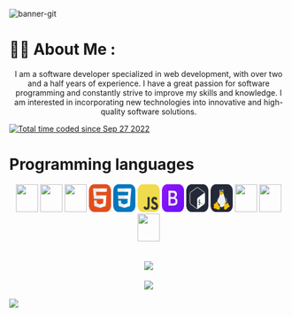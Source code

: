 ![banner-git](https://github.com/user-attachments/assets/bec1ef03-d986-4546-8c25-1da499fe536c)
 


# 👨‍💻 About Me :
<p align="center">
       I am a software developer specialized in web development, with over two and a half years of experience. I have a great passion for software programming and constantly strive to improve my skills and knowledge. I am interested in incorporating new        technologies into innovative and high-quality software solutions. 
</p>

<a href="https://wakatime.com/@c902adae-c9ed-4a2d-98b4-7c09142b392b"><img src="https://wakatime.com/badge/user/c902adae-c9ed-4a2d-98b4-7c09142b392b.svg" alt="Total time coded since Sep 27 2022" /></a>


# Programming languages

<p align="center">
    <img width="40" height="50" src="https://cdn.jsdelivr.net/gh/devicons/devicon@latest/icons/php/php-original.svg" />          
    <img width="40" height="50" src="https://cdn.jsdelivr.net/gh/devicons/devicon@latest/icons/laravel/laravel-original.svg" />
    <img width="40" height="50" src="https://cdn.jsdelivr.net/gh/devicons/devicon@latest/icons/mysql/mysql-original-wordmark.svg" />
    <img width="40" height="50" src="https://raw.githubusercontent.com/tandpfun/skill-icons/d1c752b99bb25a0e5aa363bae1db2809173ee966/icons/HTML.svg">
    <img width="40" height="50" src="https://raw.githubusercontent.com/tandpfun/skill-icons/d1c752b99bb25a0e5aa363bae1db2809173ee966/icons/CSS.svg">
    <img width="40" height="50" src="https://raw.githubusercontent.com/tandpfun/skill-icons/d1c752b99bb25a0e5aa363bae1db2809173ee966/icons/JavaScript.svg">
    <img width="40" height="50" src="https://raw.githubusercontent.com/tandpfun/skill-icons/d1c752b99bb25a0e5aa363bae1db2809173ee966/icons/Bootstrap.svg">
    <img width="40" height="50" src="https://raw.githubusercontent.com/tandpfun/skill-icons/d1c752b99bb25a0e5aa363bae1db2809173ee966/icons/Bash-Dark.svg">
    <img width="40" height="50" src="https://raw.githubusercontent.com/tandpfun/skill-icons/d1c752b99bb25a0e5aa363bae1db2809173ee966/icons/Linux-Dark.svg">
    <img width="40" height="50" src="https://cdn.jsdelivr.net/gh/devicons/devicon@latest/icons/livewire/livewire-original-wordmark.svg" />
    <img width="40" height="50" src="https://cdn.jsdelivr.net/gh/devicons/devicon@latest/icons/nginx/nginx-original.svg" />
    <img width="40" height="50" src="https://cdn.jsdelivr.net/gh/devicons/devicon@latest/icons/docker/docker-original.svg" />

          
</p>

<br>



<div align="center">
 <img align="center" height="500" src="https://wakatime.com/share/@o0t/d23f2043-9e4c-4842-ade4-089b1c11bc33.png" />
 
</div>
 
<br>
<div align="center">
  <img align="center" height="500" src="https://wakatime.com/share/@o0t/1b3eea51-77a5-47ab-b7ae-65be63c71d42.png" />

</div>
 
 
 <br>
 <img src="https://wakatime.com/share/@o0t/4c9338b9-51e1-4025-a22a-c36dfd921c6c.png" />
